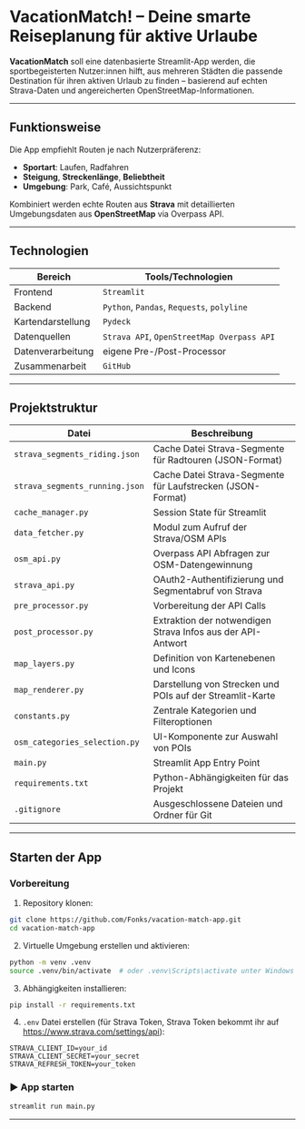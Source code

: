 
# VacationMatch! – Deine smarte Reiseplanung für aktive Urlaube

**VacationMatch** soll eine datenbasierte Streamlit-App werden, die sportbegeisterten Nutzer:innen hilft, aus mehreren Städten die passende Destination für ihren aktiven Urlaub zu finden – basierend auf echten Strava-Daten und angereicherten OpenStreetMap-Informationen.

---

## Funktionsweise

Die App empfiehlt Routen je nach Nutzerpräferenz:

- **Sportart**: Laufen, Radfahren
- **Steigung**, **Streckenlänge**, **Beliebtheit**
- **Umgebung**: Park, Café, Aussichtspunkt

Kombiniert werden echte Routen aus **Strava** mit detaillierten Umgebungsdaten aus **OpenStreetMap** via Overpass API.

---

## Technologien

| Bereich        | Tools/Technologien                        |
|---------------|-----------------------------------------   |
| Frontend      | `Streamlit`                                |
| Backend       | `Python`, `Pandas`, `Requests`, `polyline` |
| Kartendarstellung | `Pydeck`                               |
| Datenquellen  | `Strava API`, `OpenStreetMap Overpass API` |
| Datenverarbeitung | eigene Pre-/Post-Processor             |
| Zusammenarbeit | `GitHub`                                  |

---

## Projektstruktur

| Datei | Beschreibung |
|-------|--------------|
| `strava_segments_riding.json` | Cache Datei Strava-Segmente für Radtouren (JSON-Format) |
| `strava_segments_running.json` | Cache Datei Strava-Segmente für Laufstrecken (JSON-Format) |
| `cache_manager.py` | Session State für Streamlit |
| `data_fetcher.py` | Modul zum Aufruf der Strava/OSM APIs |
| `osm_api.py` | Overpass API Abfragen zur OSM-Datengewinnung |
| `strava_api.py` | OAuth2-Authentifizierung und Segmentabruf von Strava |
| `pre_processor.py` | Vorbereitung der API Calls |
| `post_processor.py` | Extraktion der notwendigen Strava Infos aus der API-Antwort |
| `map_layers.py` | Definition von Kartenebenen und Icons |
| `map_renderer.py` | Darstellung von Strecken und POIs auf der Streamlit-Karte |
| `constants.py` | Zentrale Kategorien und Filteroptionen |
| `osm_categories_selection.py` | UI-Komponente zur Auswahl von POIs |
| `main.py` | Streamlit App Entry Point |
| `requirements.txt` | Python-Abhängigkeiten für das Projekt |
| `.gitignore` | Ausgeschlossene Dateien und Ordner für Git |

---

## Starten der App

###  Vorbereitung

1. Repository klonen:
```bash
git clone https://github.com/Fonks/vacation-match-app.git
cd vacation-match-app
```

2. Virtuelle Umgebung erstellen und aktivieren:
```bash
python -m venv .venv
source .venv/bin/activate  # oder .venv\Scripts\activate unter Windows
```

3. Abhängigkeiten installieren:
```bash
pip install -r requirements.txt
```

4. `.env` Datei erstellen (für Strava Token, Strava Token bekommt ihr auf https://www.strava.com/settings/api):
```env
STRAVA_CLIENT_ID=your_id 
STRAVA_CLIENT_SECRET=your_secret
STRAVA_REFRESH_TOKEN=your_token
```

### ▶️ App starten

```bash
streamlit run main.py
```

---
